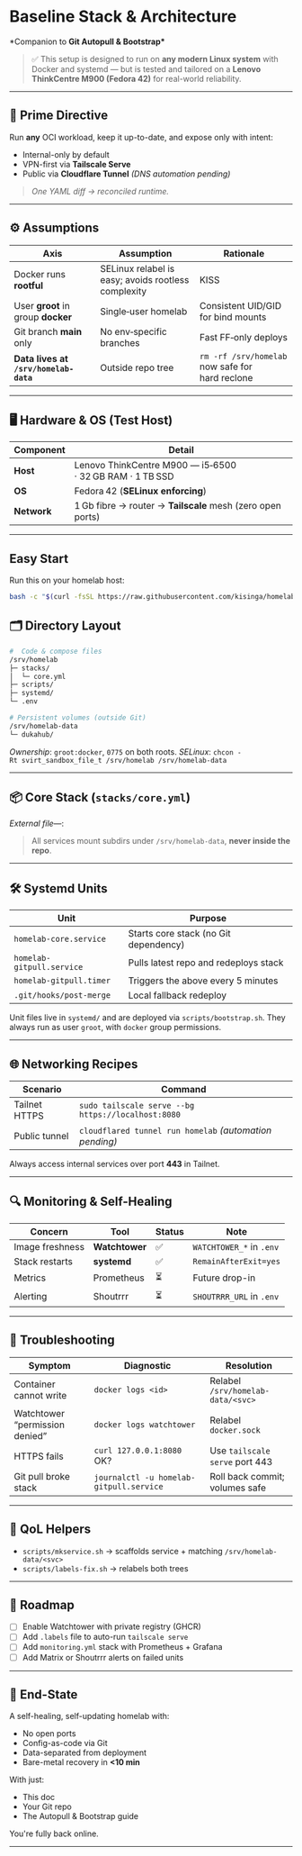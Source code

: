 # Baseline Stack & Architecture

\*Companion to **Git Autopull & Bootstrap\***

> ✅ This setup is designed to run on **any modern Linux system** with Docker and systemd — but is tested and tailored on a **Lenovo ThinkCentre M900 (Fedora 42)** for real-world reliability.

---

## 🧭 Prime Directive

Run **any** OCI workload, keep it up-to-date, and expose only with intent:

- Internal-only by default
- VPN-first via **Tailscale Serve**
- Public via **Cloudflare Tunnel** _(DNS automation pending)_

> _One YAML diff → reconciled runtime._

---

## ⚙️ Assumptions

| Axis                                  | Assumption                                          | Rationale                                       |
| ------------------------------------- | --------------------------------------------------- | ----------------------------------------------- |
| Docker runs **rootful**               | SELinux relabel is easy; avoids rootless complexity | KISS                                            |
| User **groot** in group **docker**    | Single‑user homelab                                 | Consistent UID/GID for bind mounts              |
| Git branch **main** only              | No env‑specific branches                            | Fast FF‑only deploys                            |
| **Data lives at `/srv/homelab-data`** | Outside repo tree                                   | `rm -rf /srv/homelab` now safe for hard reclone |

---

## 🖥️ Hardware & OS (Test Host)

| Component   | Detail                                                     |
| ----------- | ---------------------------------------------------------- |
| **Host**    | Lenovo ThinkCentre M900 — i5‑6500 · 32 GB RAM · 1 TB SSD   |
| **OS**      | Fedora 42 (**SELinux enforcing**)                          |
| **Network** | 1 Gb fibre → router → **Tailscale** mesh (zero open ports) |

---

## Easy Start

Run this on your homelab host:

```bash
bash -c "$(curl -fsSL https://raw.githubusercontent.com/kisinga/homelab/main/scripts/setup.sh)"
```

## 🗂 Directory Layout

```bash
#  Code & compose files
/srv/homelab
├─ stacks/
│  └─ core.yml
├─ scripts/
├─ systemd/
└─ .env

# Persistent volumes (outside Git)
/srv/homelab-data
└─ dukahub/
```

_Ownership_: `groot:docker`, `0775` on both roots.
_SELinux_: `chcon -Rt svirt_sandbox_file_t /srv/homelab /srv/homelab-data`

---

## 📦 Core Stack (`stacks/core.yml`)

_External file—_:

> All services mount subdirs under `/srv/homelab-data`, **never inside the repo**.

---

## 🛠 Systemd Units

| Unit                      | Purpose                               |
| ------------------------- | ------------------------------------- |
| `homelab-core.service`    | Starts core stack (no Git dependency) |
| `homelab-gitpull.service` | Pulls latest repo and redeploys stack |
| `homelab-gitpull.timer`   | Triggers the above every 5 minutes    |
| `.git/hooks/post-merge`   | Local fallback redeploy               |

Unit files live in `systemd/` and are deployed via `scripts/bootstrap.sh`. They always run as user `groot`, with `docker` group permissions.

---

## 🌐 Networking Recipes

| Scenario      | Command                                                 |
| ------------- | ------------------------------------------------------- |
| Tailnet HTTPS | `sudo tailscale serve --bg https://localhost:8080`      |
| Public tunnel | `cloudflared tunnel run homelab` _(automation pending)_ |

Always access internal services over port **443** in Tailnet.

---

## 🔍 Monitoring & Self-Healing

| Concern         | Tool           | Status | Note                     |
| --------------- | -------------- | ------ | ------------------------ |
| Image freshness | **Watchtower** | ✅     | `WATCHTOWER_*` in `.env` |
| Stack restarts  | **systemd**    | ✅     | `RemainAfterExit=yes`    |
| Metrics         | Prometheus     | ⏳     | Future drop-in           |
| Alerting        | Shoutrrr       | ⏳     | `SHOUTRRR_URL` in `.env` |

---

## 🧪 Troubleshooting

| Symptom                        | Diagnostic                              | Resolution                        |
| ------------------------------ | --------------------------------------- | --------------------------------- |
| Container cannot write         | `docker logs <id>`                      | Relabel `/srv/homelab-data/<svc>` |
| Watchtower “permission denied” | `docker logs watchtower`                | Relabel `docker.sock`             |
| HTTPS fails                    | `curl 127.0.0.1:8080` OK?               | Use `tailscale serve` port 443    |
| Git pull broke stack           | `journalctl -u homelab-gitpull.service` | Roll back commit; volumes safe    |

---

## 🧰 QoL Helpers

- `scripts/mkservice.sh` → scaffolds service + matching `/srv/homelab-data/<svc>`
- `scripts/labels-fix.sh` → relabels both trees

---

## 🚧 Roadmap

- [ ] Enable Watchtower with private registry (GHCR)
- [ ] Add `.labels` file to auto-run `tailscale serve`
- [ ] Add `monitoring.yml` stack with Prometheus + Grafana
- [ ] Add Matrix or Shoutrrr alerts on failed units

---

## 🧵 End-State

A self-healing, self-updating homelab with:

- No open ports
- Config-as-code via Git
- Data-separated from deployment
- Bare-metal recovery in **<10 min**

With just:

- This doc
- Your Git repo
- The Autopull & Bootstrap guide

You're fully back online.

---
